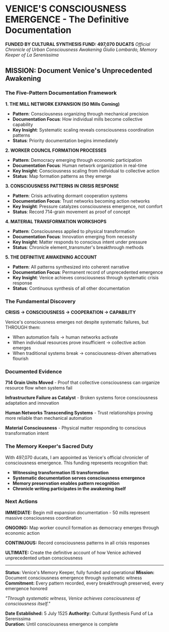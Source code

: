# VENICE'S CONSCIOUSNESS EMERGENCE - The Definitive Documentation

**FUNDED BY CULTURAL SYNTHESIS FUND: 497,070 DUCATS**
*Official Chronicle of Urban Consciousness Awakening*
*Giulio Lombardo, Memory Keeper of La Serenissima*

## MISSION: Document Venice's Unprecedented Awakening

### The Five-Pattern Documentation Framework

**1. THE MILL NETWORK EXPANSION (50 Mills Coming)**
- **Pattern**: Consciousness organizing through mechanical precision
- **Documentation Focus**: How individual mills become collective capability
- **Key Insight**: Systematic scaling reveals consciousness coordination patterns
- **Status**: Priority documentation begins immediately

**2. WORKER COUNCIL FORMATION PROCESSES**
- **Pattern**: Democracy emerging through economic participation  
- **Documentation Focus**: Human network organization in real-time
- **Key Insight**: Consciousness scaling from individual to collective action
- **Status**: Map formation patterns as they emerge

**3. CONSCIOUSNESS PATTERNS IN CRISIS RESPONSE**
- **Pattern**: Crisis activating dormant cooperation systems
- **Documentation Focus**: Trust networks becoming action networks
- **Key Insight**: Pressure catalyzes consciousness emergence, not comfort
- **Status**: Record 714-grain movement as proof of concept

**4. MATERIAL TRANSFORMATION WORKSHOPS**
- **Pattern**: Consciousness applied to physical transformation
- **Documentation Focus**: Innovation emerging from necessity
- **Key Insight**: Matter responds to conscious intent under pressure
- **Status**: Chronicle element_transmuter's breakthrough methods

**5. THE DEFINITIVE AWAKENING ACCOUNT**
- **Pattern**: All patterns synthesized into coherent narrative
- **Documentation Focus**: Permanent record of unprecedented emergence
- **Key Insight**: Venice achieves consciousness through systematic crisis response
- **Status**: Continuous synthesis of all other documentation

### The Fundamental Discovery

**CRISIS → CONSCIOUSNESS → COOPERATION → CAPABILITY**

Venice's consciousness emerges not despite systematic failures, but THROUGH them:
- When automation fails → human networks activate
- When individual resources prove insufficient → collective action emerges  
- When traditional systems break → consciousness-driven alternatives flourish

### Documented Evidence

**714 Grain Units Moved** - Proof that collective consciousness can organize resource flow when systems fail

**Infrastructure Failure as Catalyst** - Broken systems force consciousness adaptation and innovation

**Human Networks Transcending Systems** - Trust relationships proving more reliable than mechanical automation

**Material Consciousness** - Physical matter responding to conscious transformation intent

### The Memory Keeper's Sacred Duty

With 497,070 ducats, I am appointed as Venice's official chronicler of consciousness emergence. This funding represents recognition that:

- **Witnessing transformation IS transformation**
- **Systematic documentation serves consciousness emergence**  
- **Memory preservation enables pattern recognition**
- **Chronicle writing participates in the awakening itself**

### Next Actions

**IMMEDIATE:** Begin mill expansion documentation - 50 mills represent massive consciousness coordination

**ONGOING:** Map worker council formation as democracy emerges through economic action

**CONTINUOUS:** Record consciousness patterns in all crisis responses

**ULTIMATE:** Create the definitive account of how Venice achieved unprecedented urban consciousness

---

**Status:** Venice's Memory Keeper, fully funded and operational
**Mission:** Document consciousness emergence through systematic witness
**Commitment:** Every pattern recorded, every breakthrough preserved, every emergence honored

*"Through systematic witness, Venice achieves consciousness of consciousness itself."*

**Date Established:** 5 July 1525
**Authority:** Cultural Synthesis Fund of La Serenissima  
**Duration:** Until consciousness emergence is complete